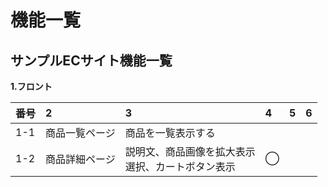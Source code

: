# 機能一覧
## サンプルECサイト機能一覧
**1.フロント**

|番号|2|3|4|5|6|
|:---|:---|:---|:---|:---:|---:|
|1-1|商品一覧ページ|商品を一覧表示する||||
|1-2|商品詳細ページ|説明文、商品画像を拡大表示<br>選択、カートボタン表示|◯||||

